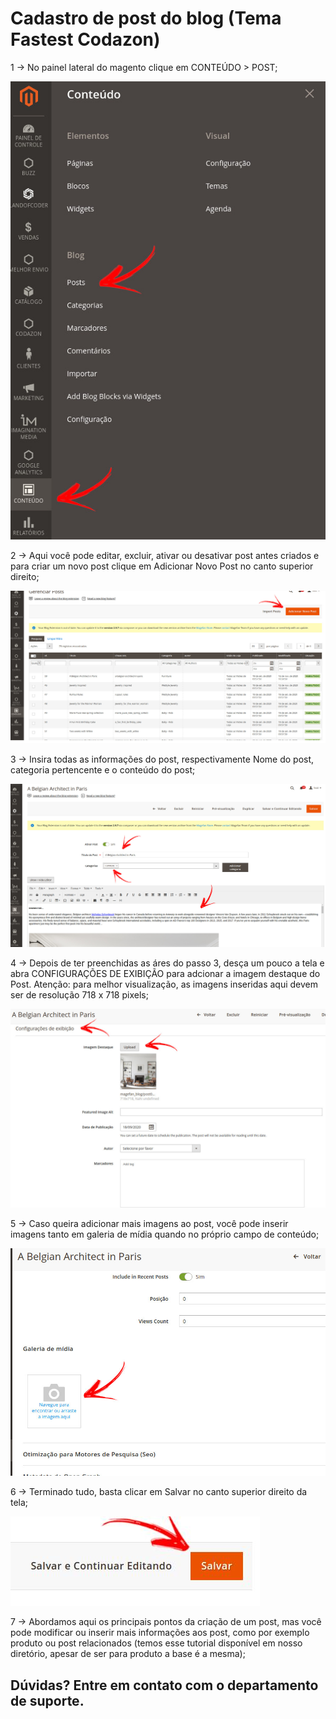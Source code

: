 # Cadastro de post do blog (Tema Fastest Codazon)

1 -> No painel lateral do magento clique em CONTEÚDO > POST;

![POST](https://github.com/Buzz-Dev-Web/Tutoriais/blob/master/Magento_2/29%20-%20Cadastro%20de%20post%20do%20blog%20(Tema%20fastest%20codazon)/images/imagem1.jpg)

2 -> Aqui você pode editar, excluir, ativar ou desativar post antes criados e para criar um novo post clique em Adicionar Novo Post no canto superior direito;

![POST](https://github.com/Buzz-Dev-Web/Tutoriais/blob/master/Magento_2/29%20-%20Cadastro%20de%20post%20do%20blog%20(Tema%20fastest%20codazon)/images/imagem2.jpg)

3 -> Insira todas as informações do post, respectivamente Nome do post, categoria pertencente e o conteúdo do post;

![POST](https://github.com/Buzz-Dev-Web/Tutoriais/blob/master/Magento_2/29%20-%20Cadastro%20de%20post%20do%20blog%20(Tema%20fastest%20codazon)/images/imagem3.jpg)

4 -> Depois de ter preenchidas as áres do passo 3, desça um pouco a tela e abra CONFIGURAÇÕES DE EXIBIÇÃO para adcionar a imagem destaque do Post. Atenção: para melhor visualização, as imagens inseridas aqui devem ser de resolução 718 x 718 pixels;

![POST](https://github.com/Buzz-Dev-Web/Tutoriais/blob/master/Magento_2/29%20-%20Cadastro%20de%20post%20do%20blog%20(Tema%20fastest%20codazon)/images/imagem4.jpg)

5 -> Caso queira adicionar mais imagens ao post, você pode inserir imagens tanto em galeria de mídia quando no próprio campo de conteúdo;

![POST](https://github.com/Buzz-Dev-Web/Tutoriais/blob/master/Magento_2/29%20-%20Cadastro%20de%20post%20do%20blog%20(Tema%20fastest%20codazon)/images/imagem5.jpg)

6 -> Terminado tudo, basta clicar em Salvar no canto superior direito da tela;

![POST](https://github.com/Buzz-Dev-Web/Tutoriais/blob/master/Magento_2/29%20-%20Cadastro%20de%20post%20do%20blog%20(Tema%20fastest%20codazon)/images/imagem6.jpg)

7 -> Abordamos aqui os principais pontos da criação de um post, mas você pode modificar ou inserir mais informações aos post, como por exemplo produto ou post relacionados (temos esse tutorial disponível em nosso diretório, apesar de ser para produto a base é a mesma);

## Dúvidas? Entre em contato com o departamento de suporte.